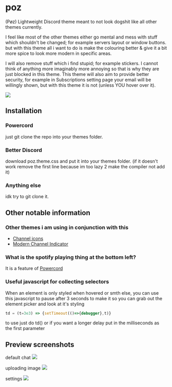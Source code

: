 # poz
(Pøz) Lightweight Discord theme meant to not look dogshit like all other themes currently.

I feel like most of the other themes either go mental and mess with stuff which shouldn't be changed; for example servers layout or window buttons. 
but with this theme all i want to do is make the colouring better & give it a bit more spice to look more modern in specific areas.

I will also remove stuff which i find stupid; for example stickers. I cannot think of anything more imaginably more annoying so that is why they are just blocked in this theme.
This theme will also aim to provide better security, for example in Subscriptions setting page your email will be willingly shown, but with this theme it is not (unless YOU hover over it).

![](https://i.imgur.com/I5jmU48.png)

## Installation
### Powercord
just git clone the repo into your themes folder.

### Better Discord
download poz.theme.css and put it into your themes folder. (if it doesn't work remove the first line because im too lazy 2 make the compiler not add it)

### Anything else
idk try to git clone it.

## Other notable information

### Other themes i am using in conjunction with this
 * [Channel icons](https://github.com/v-briese/Channel-Icons)
 * [Modern Channel Indicator](https://github.com/Discord-Theme-Addons/modern-channel-indicators)
### What is the spotify playing thing at the bottom left?
It is a feature of [Powercord](https://powercord.dev)

### Useful javascript for collecting selectors
When an element is only styled when hovered or smth else, you can use this javascript to pause after 3 seconds to make it so you can grab out the element picker and look at it's styling
```js
td = (t=3e3) => {setTimeout(()=>{debugger},t)}
```
to use just do td() or if you want a longer delay put in the milliseconds as the first parameter

## Preview screenshots
default chat
![](https://i.imgur.com/7XKwP9L.png)

uploading image
![](https://i.imgur.com/nluqPYp.png)

settings
![](https://i.imgur.com/ecuQjA6.png)
